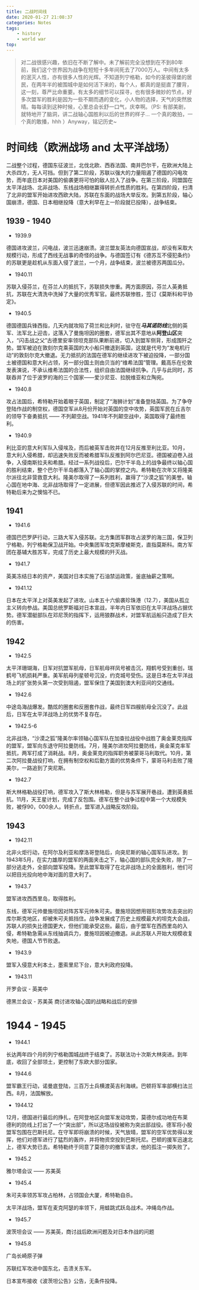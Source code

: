```yaml
---
title: 二战时间线
date: 2020-01-27 21:08:37
categories: Notes
tags:
	- history
	- world war
top:
---
```

<!--toc-->
> 对二战很感兴趣，依旧在不断了解中。未了解前完全没想到在不到80年前，我们这个世界因为战争在短短十多年间死去了7000万人。中间有太多的泯灭人性，亦有很多人性的光辉。不知道列宁格勒，如今的圣彼得堡的居民，在两年半的被围城中是如何活下来的，每个人，都真的是挺直了腰背，这一刻，尊严比命重要。有太多的细节可以探寻，也有很多微妙的节点，好多次盟军的胜利是因为一些不期而遇的变化，小人物的选择，天气的突然放晴。每每读到这种时候，心里总会长舒一口气，庆幸啊。（PS: 有部美剧，就特地开了脑洞，讲二战轴心国胜利以后的世界的样子... 一个真的敢拍，一个真的敢播，hhh ）Anyway，铭记历史~ 

# 时间线（欧洲战场 and 太平洋战场）
二战整个过程，德国东征波兰，北伐北欧、西吞法国、南并巴尔干，在欧洲大陆上大杀四方，无人可挡。但到了第二阶段，苏联以强大的力量阻遏了德国的闪电攻势，而年底日本对美国的偷袭更将可怕的敌人拉入了战争。在第三阶段，同盟国在太平洋战场、北非战场、东线战场相继赢得转折点性质的胜利。在第四阶段，扫清了北非的盟军开始进攻西欧大陆，苏联在东面的战场大举反攻。到第五阶段，轴心国崩溃，德国、日本相继投降（意大利早在上一阶段就已投降），战争结束。

## 1939 - 1940 
+ 1939.9 

德国进攻波兰，闪电战，波兰迅速崩溃。波兰盟友英法向德国宣战，却没有采取大规模行动，形成了西线无战事的奇怪的战争。与德国签订有《德苏互不侵犯条约》的苏联更是趁机从东面入侵了波兰，一个月，战争结束，波兰被德苏两国瓜分。

+ 1940.11

苏联入侵芬兰，在芬兰人的抵抗下，苏联损失惨重。两方面原因，芬兰人英勇抵抗，苏联在大清洗中洗掉了大量的优秀军官。最终苏联惨胜，签订《莫斯科和平协定》。

+ 1940.5 

德国德国兵锋西指，几天内就攻陷了荷兰和比利时，驻守在***马其诺防线***北侧的英军、法军北上迎击，这落入了曼施坦因的圈套，德军出其不意地从**阿登山区**突入，“闪击战之父”古德里安率领坦克部队果断前进，切入到盟军侧背，形成围歼之势。盟军被迫在敦刻尔克乘英国的大小船只撤退到英国，这就是代号为“发电机行动”的敦刻尔克大撤退。无力抵抗的法国在德军的继续进攻下被迫投降，一部分国土被德国和意大利占领，另一部分国土则由贝当的“维希法国”管理。戴高乐在伦敦发表演说，不承认维希法国的合法性，组织自由法国继续抗争。几乎与此同时，苏联吞并了位于波罗的海的三个国家——爱沙尼亚、拉脱维亚和立陶宛。

+ 1940.8

攻占法国后，希特勒开始着眼于英国，制定了“海狮计划”准备登陆英国。为了争夺登陆作战的制空权，德国空军从8月份开始对英国的空中攻势，英国军民在丘吉尔的领导下奋勇抵抗 —— 不列颠空战。1941年不列颠空战中，英国取得了最终胜利。

+ 1940.9

利比亚的意大利军队入侵埃及，而后被英军击败并在12月反推至利比亚。10月，意大利入侵希腊，却迅速失败反而被希腊军队反推到阿尔巴尼亚。德国被迫卷入战争，入侵南斯拉夫和希腊。经过一系列战役后，巴尔干半岛上的战争最终以轴心国的胜利结束，整个巴尔干半岛都落入了轴心国的掌控之内。希特勒在次年又将隆美尔派往北非营救意大利。隆美尔取得了一系列胜利，赢得了“沙漠之狐”的美誉。轴心国在地中海、北非战场取得了一定进展，但德军因此推迟了入侵苏联的时间，希特勒后来为之懊恼不已。

## 1941

+ 1941.6

德国巴巴罗萨行动，三路大军入侵苏联。北方集团军群攻占波罗的海三国，保卫列宁格勒，列宁格勒保卫战开始。中央集团军攻克斯摩棱斯克，直指莫斯科。南方军团在基辅大胜苏军，完成了历史上最大规模的歼灭战。

+ 1941.7

英美冻结日本的资产，美国对日本实施了石油禁运政策，釜底抽薪之策啊。

+ 1941.12

日本在太平洋上对英美发起了进攻。山本五十六偷袭珍珠港（12.7），美国从孤立主义转向参战。美国总统罗斯福对日本宣战，半年内日军依旧在太平洋战场占据优势。德军潜艇部队在邓尼茨的指挥下，运用狼群战术，对盟军航运船只造成了巨大的伤害。 

## 1942

+ 1942.5 

太平洋珊瑚海，日军对抗盟军航母，日军航母祥凤号被击沉，翔鹤号受到重创，瑞鹤号飞机损耗严重。美军航母列星顿号沉没，约克城号受伤。这是日本在太平洋战场上的扩张势头第一次受到阻遏，盟军保住了美国到澳大利亚间的交通线。

+ 1942.6 

中途岛海战爆发。酷炫的圈套和反圈套作战，最终日军四艘航母全沉没了。此战后，日军在太平洋战场上的优势不复存在。

+ 1942.5-6

北非战场，“沙漠之狐”隆美尔率领轴心国军队在加查拉战役中战胜了奥金莱克指挥的盟军，盟军向东退守阿拉曼防线。7月，隆美尔进攻阿拉曼防线，奥金莱克率军抵抗，两军打成了消耗战。8月，奥金莱克的指挥职务被蒙哥马利取代。10月，第二次阿拉曼战役打响，在拥有制空权和后勤方面的优势条件下，蒙哥马利击败了隆美尔，一路追到了突尼斯。

+ 1942.7

斯大林格勒战役打响，德军攻入了斯大林格勒，但是与苏军展开巷战，遭到英勇抵抗。11月，天王星计划，完成了反包围。德军在整个战争过程中第一个大规模失败，被俘90，000余人。转折点，盟军进入战略反攻阶段。

## 1943

+ 1942.11 

北非火炬行动，在阿尔及利亚和摩洛哥登陆后，向突尼斯的轴心国军队进攻。到1943年5月，在实力雄厚的盟军的两面夹击之下，轴心国的部队完全失败，除了一部分逃走外，全部向盟军投降。至此盟军取得了在北非战场上的全面胜利，他们可以把目光投向地中海对面的意大利了。

+ 1943.7 

盟军进攻西西里岛，取得胜利。

东线，德军元帅曼施坦因对阵苏军元帅朱可夫。曼施坦因想用钳形攻势攻击突出的库尔斯克地区，却被朱可夫抵挡住。战争发展成了历史上规模最大的坦克大会战，苏联人的损失比德国更大，但他们能承受这些。最后，由于盟军在西西里岛的入侵，希特勒急需从东线抽调兵力，曼施坦因被迫撤退。从此苏联人开始大规模收复失地，德国人节节败退。

+ 1943.9

盟军入侵意大利本土，墨索里尼下台，意大利政府投降。

+ 1943.11

开罗会议 - 英美中

德黑兰会议 - 苏美英  商讨进攻轴心国的战略和战后的安排

# 1944 - 1945

+ 1944.1 

长达两年四个月的列宁格勒围城战终于结束了。苏联法功十次斯大林突进。到年底，收回了全部领土，更控制了东欧大部分国家。

+ 1944.6

盟军霸王行动，诺曼底登陆，三百万士兵横渡英吉利海峡。巴顿将军率部横扫法兰西。8月，法国解放。

+ 1944.12

12月，德国进行最后的挣扎，在阿登地区向盟军发动攻势，莫德尔成功地在布莱德利的防线上打出了一个“突出部”，所以这场战役被称为突出部战役。德军将小股盟军包围在巴斯托尼。在守军即将崩溃的时候，天气放晴，盟军的空军优势得以发挥，他们对德军进行了猛烈的轰炸，并将物资空投到巴斯托尼。巴顿的援军迅速北上，德军大势已去。希特勒终于同意了莫德尔的撤军请求，他的孤注一掷失败了。

+ 1945.2 

雅尔塔会议 —— 苏美英

+ 1945.4

朱可夫率领苏军攻占柏林，占领国会大厦，希特勒自杀。

太平洋战场，盟军在麦克阿瑟的率领下，用蛙跳式跃岛战术。冲绳岛作战。

+ 1945.7 

波茨坦会议 —— 苏美英，商讨战后欧洲问题及对日本作战的问题

+ 1945.8 

广岛长崎原子弹

苏联红军攻进中国东北，击溃关东军。

日本宣布接收《波茨坦公告》公告，无条件投降。